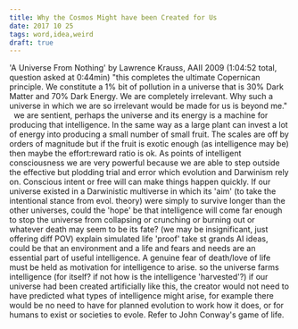 ```yaml
---
title: Why the Cosmos Might have been Created for Us
date: 2017 10 25
tags: word,idea,weird
draft: true
---
```


'A Universe From Nothing' by Lawrence Krauss, AAII 2009 (1:04:52 total, question asked at 0:44min) "this completes the ultimate Copernican principle. We constitute a 1% bit of pollution in a universe that is 30% Dark Matter and 70% Dark Energy. We are completely irrelevant. Why such a universe in which we are so irrelevant would be made for us is beyond me."   we are sentient, perhaps the universe and its energy is a machine for producing that intelligence. In the same way as a large plant can invest a lot of energy into producing a small number of small fruit. The scales are off by orders of magnitude but if the fruit is exotic enough (as intelligence may be) then maybe the effort:reward ratio is ok. As points of intelligent consciousness we are very powerful because we are able to step outside the effective but plodding trial and error which evolution and Darwinism rely on. Conscious intent or free will can make things happen quickly. If our universe existed in a Darwinistic multiverse in which its 'aim' (to take the intentional stance from evol. theory) were simply to survive longer than the other universes, could the 'hope' be that intelligence will come far enough to stop the universe from collapsing or crunching or burning out or whatever death may seem to be its fate? (we may be insignificant, just offering diff POV) explain simulated life 'proof' take st grands AI ideas, could be that an environment and a life and fears and needs are an essential part of useful intelligence. A genuine fear of death/love of life must be held as motivation for intelligence to arise. so the universe farms intelligence (for itself? if not how is the intelligence 'harvested'?) if our universe had been created artificially like this, the creator would not need to have predicted what types of intelligence might arise, for example there would be no need to have for planned evolution to work how it does, or for humans to exist or societies to evole. Refer to John Conway's game of life.
